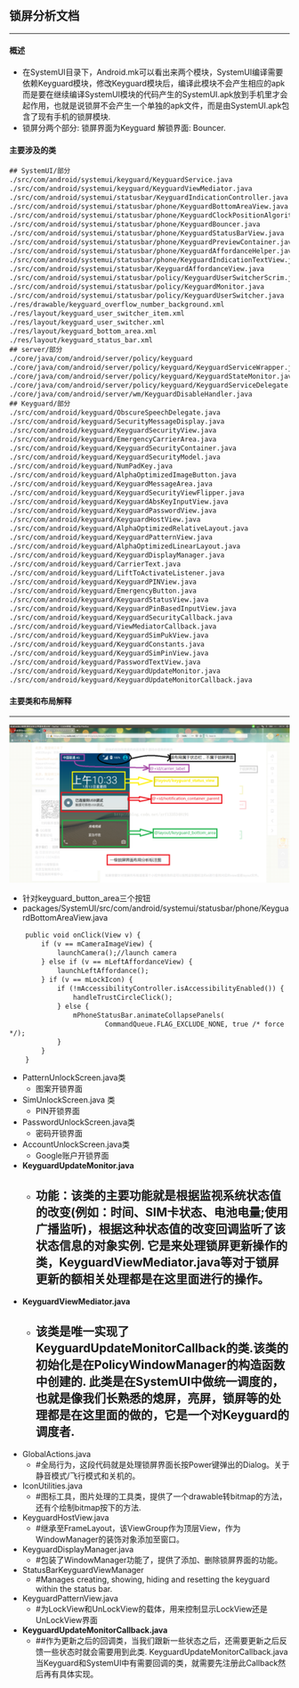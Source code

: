 ## 锁屏分析文档
***
#### 概述
  - 在SystemUI目录下，Android.mk可以看出来两个模块，SystemUI编译需要依赖Keyguard模块，修改Keyguard模块后，编译此模块不会产生相应的apk而是要在继续编译SystemUI模块的代码产生的SystemUI.apk放到手机里才会起作用，也就是说锁屏不会产生一个单独的apk文件，而是由SystemUI.apk包含了现有手机的锁屏模块.
  - 锁屏分两个部分: 锁屏界面为Keyguard 解锁界面: Bouncer.
#### 主要涉及的类
```
## SystemUI/部分
./src/com/android/systemui/keyguard/KeyguardService.java
./src/com/android/systemui/keyguard/KeyguardViewMediator.java
./src/com/android/systemui/statusbar/KeyguardIndicationController.java
./src/com/android/systemui/statusbar/phone/KeyguardBottomAreaView.java
./src/com/android/systemui/statusbar/phone/KeyguardClockPositionAlgorithm.java
./src/com/android/systemui/statusbar/phone/KeyguardBouncer.java
./src/com/android/systemui/statusbar/phone/KeyguardStatusBarView.java
./src/com/android/systemui/statusbar/phone/KeyguardPreviewContainer.java
./src/com/android/systemui/statusbar/phone/KeyguardAffordanceHelper.java
./src/com/android/systemui/statusbar/phone/KeyguardIndicationTextView.java
./src/com/android/systemui/statusbar/KeyguardAffordanceView.java
./src/com/android/systemui/statusbar/policy/KeyguardUserSwitcherScrim.java
./src/com/android/systemui/statusbar/policy/KeyguardMonitor.java
./src/com/android/systemui/statusbar/policy/KeyguardUserSwitcher.java
./res/drawable/keyguard_overflow_number_background.xml
./res/layout/keyguard_user_switcher_item.xml
./res/layout/keyguard_user_switcher.xml
./res/layout/keyguard_bottom_area.xml
./res/layout/keyguard_status_bar.xml
## server/部分
./core/java/com/android/server/policy/keyguard
./core/java/com/android/server/policy/keyguard/KeyguardServiceWrapper.java
./core/java/com/android/server/policy/keyguard/KeyguardStateMonitor.java
./core/java/com/android/server/policy/keyguard/KeyguardServiceDelegate.java
./core/java/com/android/server/wm/KeyguardDisableHandler.java
## Keyguard/部分
./src/com/android/keyguard/ObscureSpeechDelegate.java
./src/com/android/keyguard/SecurityMessageDisplay.java
./src/com/android/keyguard/KeyguardSecurityView.java
./src/com/android/keyguard/EmergencyCarrierArea.java
./src/com/android/keyguard/KeyguardSecurityContainer.java
./src/com/android/keyguard/KeyguardSecurityModel.java
./src/com/android/keyguard/NumPadKey.java
./src/com/android/keyguard/AlphaOptimizedImageButton.java
./src/com/android/keyguard/KeyguardMessageArea.java
./src/com/android/keyguard/KeyguardSecurityViewFlipper.java
./src/com/android/keyguard/KeyguardAbsKeyInputView.java
./src/com/android/keyguard/KeyguardPasswordView.java
./src/com/android/keyguard/KeyguardHostView.java
./src/com/android/keyguard/AlphaOptimizedRelativeLayout.java
./src/com/android/keyguard/KeyguardPatternView.java
./src/com/android/keyguard/AlphaOptimizedLinearLayout.java
./src/com/android/keyguard/KeyguardDisplayManager.java
./src/com/android/keyguard/CarrierText.java
./src/com/android/keyguard/LiftToActivateListener.java
./src/com/android/keyguard/KeyguardPINView.java
./src/com/android/keyguard/EmergencyButton.java
./src/com/android/keyguard/KeyguardStatusView.java
./src/com/android/keyguard/KeyguardPinBasedInputView.java
./src/com/android/keyguard/KeyguardSecurityCallback.java
./src/com/android/keyguard/ViewMediatorCallback.java
./src/com/android/keyguard/KeyguardSimPukView.java
./src/com/android/keyguard/KeyguardConstants.java
./src/com/android/keyguard/KeyguardSimPinView.java
./src/com/android/keyguard/PasswordTextView.java
./src/com/android/keyguard/KeyguardUpdateMonitor.java
./src/com/android/keyguard/KeyguardUpdateMonitorCallback.java
```
#### 主要类和布局解释
***
![锁屏界面](https://github.com/caoyongren/Document/blob/master/systemui-analysis/CYR/icon/lockscreen.png)
  - 针对keyguard_button_area三个按钮
  - packages/SystemUI/src/com/android/systemui/statusbar/phone/KeyguardBottomAreaView.java
```
    public void onClick(View v) {
        if (v == mCameraImageView) {
            launchCamera();//launch camera
        } else if (v == mLeftAffordanceView) {
            launchLeftAffordance();
        } if (v == mLockIcon) {
            if (!mAccessibilityController.isAccessibilityEnabled()) {
                handleTrustCircleClick();
            } else {
                mPhoneStatusBar.animateCollapsePanels(
                        CommandQueue.FLAG_EXCLUDE_NONE, true /* force */);
            }
        }
    }
```
  - PatternUnlockScreen.java类        
    - 图案开锁界面 
  - SimUnlockScreen.java 类           
    - PIN开锁界面
  - PasswordUnlockScreen.java类       
    - 密码开锁界面
  - AccountUnlockScreen.java类        
    - Google账户开锁界面
  - **KeyguardUpdateMonitor.java**       
    - ## 功能：该类的主要功能就是根据监视系统状态值的改变(例如：时间、SIM卡状态、电池电量;使用广播监听)，根据这种状态值的改变回调监听了该状态信息的对象实例.     它是来处理锁屏更新操作的类，KeyguardViewMediator.java等对于锁屏更新的额相关处理都是在这里面进行的操作。
  - **KeyguardViewMediator.java**         
    - ## 该类是唯一实现了KeyguardUpdateMonitorCallback的类.该类的初始化是在PolicyWindowManager的构造函数中创建的.  此类是在SystemUI中做统一调度的，也就是像我们长熟悉的熄屏，亮屏，锁屏等的处理都是在这里面的做的，它是一个对Keyguard的调度者.
  - GlobalActions.java                
    - #全局行为，这段代码就是处理锁屏界面长按Power键弹出的Dialog。关于静音模式/飞行模式和关机的。
  - IconUtilities.java                
    - #图标工具，图片处理的工具类，提供了一个drawable转bitmap的方法，还有个绘制bitmap按下的方法.   
  - KeyguardHostView.java             
    - #继承至FrameLayout，该ViewGroup作为顶层View，作为WindowManager的装饰对象添加至窗口。
  - KeyguardDisplayManager.java       
    - #包装了WindowManager功能了，提供了添加、删除锁屏界面的功能。
  - StatusBarKeyguardViewManager      
    - #Manages creating, showing, hiding and resetting the keyguard within the status bar.
  - KeyguardPatternView.java          
    - #为LockView和UnLockView的载体，用来控制显示LockView还是UnLockView界面
  - **KeyguardUpdateMonitorCallback.java** 
    - ##作为更新之后的回调类，当我们跟新一些状态之后，还需要更新之后反馈一些状态时就会需要用到此类. KeyguardUpdateMonitorCallback.java当Keyguard和SystemUI中有需要回调的类，就需要先注册此Callback然后再有具体实现。
















